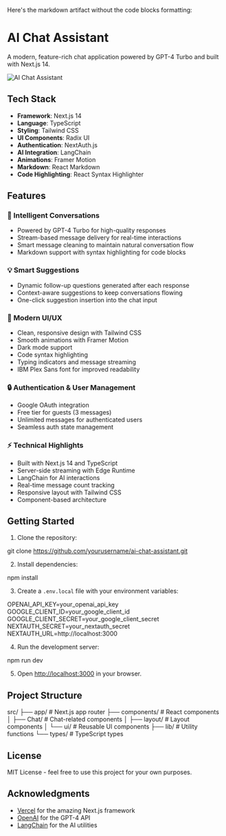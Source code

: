 Here's the markdown artifact without the code blocks formatting:

# AI Chat Assistant

A modern, feature-rich chat application powered by GPT-4 Turbo and built with Next.js 14.

![AI Chat Assistant](public/preview.png)

## Tech Stack

- **Framework**: Next.js 14
- **Language**: TypeScript
- **Styling**: Tailwind CSS
- **UI Components**: Radix UI
- **Authentication**: NextAuth.js
- **AI Integration**: LangChain
- **Animations**: Framer Motion
- **Markdown**: React Markdown
- **Code Highlighting**: React Syntax Highlighter

## Features

### 🤖 Intelligent Conversations

- Powered by GPT-4 Turbo for high-quality responses
- Stream-based message delivery for real-time interactions
- Smart message cleaning to maintain natural conversation flow
- Markdown support with syntax highlighting for code blocks

### 💡 Smart Suggestions

- Dynamic follow-up questions generated after each response
- Context-aware suggestions to keep conversations flowing
- One-click suggestion insertion into the chat input

### 🎨 Modern UI/UX

- Clean, responsive design with Tailwind CSS
- Smooth animations with Framer Motion
- Dark mode support
- Code syntax highlighting
- Typing indicators and message streaming
- IBM Plex Sans font for improved readability

### 🔒 Authentication & User Management

- Google OAuth integration
- Free tier for guests (3 messages)
- Unlimited messages for authenticated users
- Seamless auth state management

### ⚡ Technical Highlights

- Built with Next.js 14 and TypeScript
- Server-side streaming with Edge Runtime
- LangChain for AI interactions
- Real-time message count tracking
- Responsive layout with Tailwind CSS
- Component-based architecture

## Getting Started

1. Clone the repository:

git clone https://github.com/yourusername/ai-chat-assistant.git

2. Install dependencies:

npm install

3. Create a `.env.local` file with your environment variables:

OPENAI_API_KEY=your_openai_api_key
GOOGLE_CLIENT_ID=your_google_client_id
GOOGLE_CLIENT_SECRET=your_google_client_secret
NEXTAUTH_SECRET=your_nextauth_secret
NEXTAUTH_URL=http://localhost:3000

4. Run the development server:

npm run dev

5. Open [http://localhost:3000](http://localhost:3000) in your browser.

## Project Structure

src/
├── app/ # Next.js app router
├── components/ # React components
│ ├── Chat/ # Chat-related components
│ ├── layout/ # Layout components
│ └── ui/ # Reusable UI components
├── lib/ # Utility functions
└── types/ # TypeScript types

## License

MIT License - feel free to use this project for your own purposes.

## Acknowledgments

- [Vercel](https://vercel.com) for the amazing Next.js framework
- [OpenAI](https://openai.com) for the GPT-4 API
- [LangChain](https://js.langchain.com) for the AI utilities
